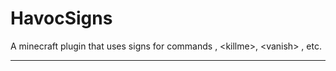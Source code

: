 HavocSigns
==========

A minecraft plugin that uses signs for commands , &lt;killme>, &lt;vanish> , etc.

------
